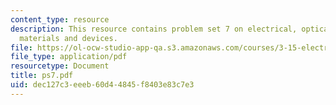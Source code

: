 ```yaml
---
content_type: resource
description: This resource contains problem set 7 on electrical, optical and magnetic
  materials and devices.
file: https://ol-ocw-studio-app-qa.s3.amazonaws.com/courses/3-15-electrical-optical-magnetic-materials-and-devices-fall-2006/dec127c3eeeb60d44845f8403e83c7e3_ps7.pdf
file_type: application/pdf
resourcetype: Document
title: ps7.pdf
uid: dec127c3-eeeb-60d4-4845-f8403e83c7e3
---
```

